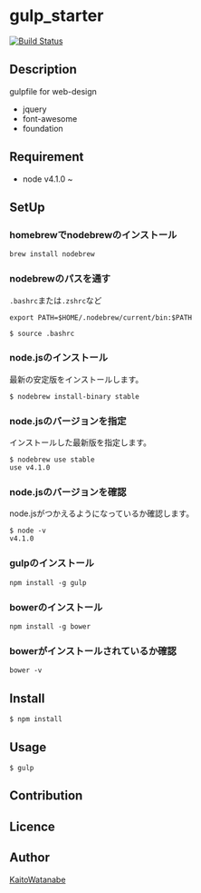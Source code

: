 # gulp_starter

[![Build Status](https://travis-ci.org/KaitoWatanabe/gulp_starter.svg?branch=develop)](https://travis-ci.org/KaitoWatanabe/gulp_starter)

## Description
gulpfile for web-design

* jquery
* font-awesome
* foundation

## Requirement
* node v4.1.0 ~


## SetUp
### homebrewでnodebrewのインストール

```
brew install nodebrew
```

### nodebrewのパスを通す

`.bashrc`または`.zshrc`など

```
export PATH=$HOME/.nodebrew/current/bin:$PATH
```

```
$ source .bashrc
```

### node.jsのインストール

最新の安定版をインストールします。

```
$ nodebrew install-binary stable
```

### node.jsのバージョンを指定

インストールした最新版を指定します。

```
$ nodebrew use stable
use v4.1.0
```
### node.jsのバージョンを確認

node.jsがつかえるようになっているか確認します。

```
$ node -v
v4.1.0
```

### gulpのインストール

```
npm install -g gulp
```

### bowerのインストール

```
npm install -g bower
```

### bowerがインストールされているか確認

```
bower -v
```

## Install

```
$ npm install
```

## Usage

```
$ gulp
```

## Contribution

## Licence



## Author

[KaitoWatanabe](https://github.com/KaitoWatanabe)

